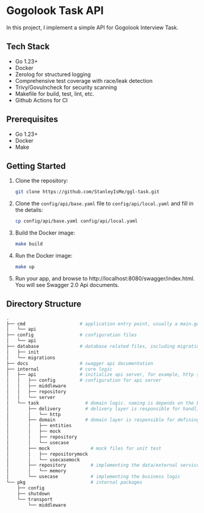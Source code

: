 # Gogolook Task API

In this project, I implement a simple API for Gogolook Interview Task.

## Tech Stack

- Go 1.23+
- Docker
- Zerolog for structured logging
- Comprehensive test coverage with race/leak detection
- Trivy/Govulncheck for security scanning
- Makefile for build, test, lint, etc.
- Github Actions for CI

## Prerequisites

- Go 1.23+
- Docker
- Make

## Getting Started

1. Clone the repository:
    ```sh
    git clone https://github.com/StanleyIsMe/ggl-task.git
    ```

2. Clone the `config/api/base.yaml` file to `config/api/local.yaml` and fill in the details:
    ```sh
    cp config/api/base.yaml config/api/local.yaml
    ```

3. Build the Docker image:
    ```sh
    make build
    ```

4. Run the Docker image:
    ```sh
    make up
    ```

5. Run your app, and browse to http://localhost:8080/swagger/index.html. You will see Swagger 2.0 Api documents.

## Directory Structure

```sh
.
├── cmd                    # application entry point, usually a main.go file
│   └── api
├── config                 # configuration files
│   └── api
├── database               # database related files, including migrations
│   ├── init
│   └── migrations
├── docs                   # swagger api documentation
├── internal               # core logic
│   ├── api                # initialize api server, for example, http server, grpc server, etc.
│   │   ├── config         # configuration for api server
│   │   ├── middleware
│   │   ├── repository
│   │   └── server
│   └── task                 # domain logic. naming is depends on the business
│       ├── delivery         # delivery layer is responsible for handling http/grpc request and response
│       │   └── http
│       ├── domain           # domain layer is responsible for defining the business logic
│       │   ├── entities
│       │   ├── mock
│       │   ├── repository
│       │   └── usecase
│       ├── mock               # mock files for unit test
│       │   ├── repositorymock
│       │   └── usecasemock
│       ├── repository         # implementing the data/external service access logic 
│       │   └── memory
│       └── usecase            # implementing the business logic 
└── pkg                        # internal packages
    ├── config
    ├── shutdown
    └── transport
        └── middleware
```

